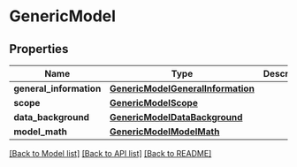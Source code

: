 # GenericModel

## Properties
Name | Type | Description | Notes
------------ | ------------- | ------------- | -------------
**general_information** | [**GenericModelGeneralInformation**](GenericModelGeneralInformation.md) |  | [optional] 
**scope** | [**GenericModelScope**](GenericModelScope.md) |  | [optional] 
**data_background** | [**GenericModelDataBackground**](GenericModelDataBackground.md) |  | [optional] 
**model_math** | [**GenericModelModelMath**](GenericModelModelMath.md) |  | [optional] 

[[Back to Model list]](../README.md#documentation-for-models) [[Back to API list]](../README.md#documentation-for-api-endpoints) [[Back to README]](../README.md)

